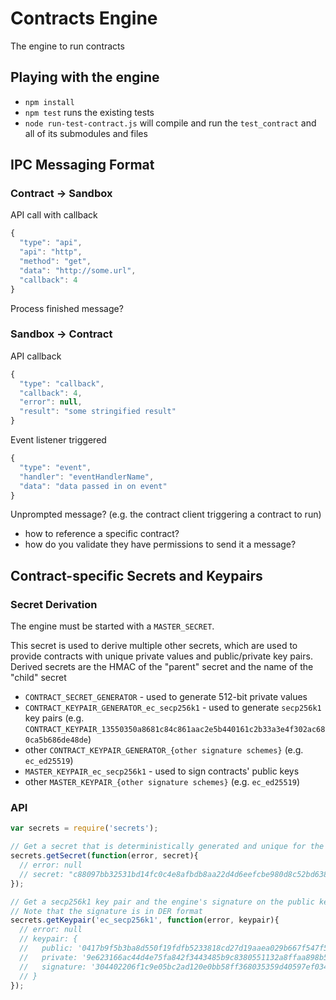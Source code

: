 # Contracts Engine
The engine to run contracts

## Playing with the engine

+ `npm install`
+ `npm test` runs the existing tests
+ `node run-test-contract.js` will compile and run the `test_contract` and all of its submodules and files

## IPC Messaging Format

### Contract -> Sandbox

API call with callback
```js
{
  "type": "api",
  "api": "http",
  "method": "get",
  "data": "http://some.url",
  "callback": 4
}
```

Process finished message?

### Sandbox -> Contract

API callback
```js
{
  "type": "callback",
  "callback": 4,
  "error": null,
  "result": "some stringified result"
}
```

Event listener triggered
```js
{
  "type": "event",
  "handler": "eventHandlerName",
  "data": "data passed in on event"
}
```

Unprompted message? (e.g. the contract client triggering a contract to run)
- how to reference a specific contract?
- how do you validate they have permissions to send it a message?


## Contract-specific Secrets and Keypairs

### Secret Derivation

The engine must be started with a `MASTER_SECRET`.

This secret is used to derive multiple other secrets, which are used to provide contracts with unique private values and public/private key pairs. Derived secrets are the HMAC of the "parent" secret and the name of the "child" secret

+ `CONTRACT_SECRET_GENERATOR` - used to generate 512-bit private values
+ `CONTRACT_KEYPAIR_GENERATOR_ec_secp256k1` - used to generate `secp256k1` key pairs (e.g. `CONTRACT_KEYPAIR_13550350a8681c84c861aac2e5b440161c2b33a3e4f302ac680ca5b686de48de`)
+ other `CONTRACT_KEYPAIR_GENERATOR_{other signature schemes}` (e.g. `ec_ed25519`)
+ `MASTER_KEYPAIR_ec_secp256k1` - used to sign contracts' public keys
+ other `MASTER_KEYPAIR_{other signature schemes}` (e.g. `ec_ed25519`)


### API

```js
var secrets = require('secrets');

// Get a secret that is deterministically generated and unique for the contract
secrets.getSecret(function(error, secret){
  // error: null
  // secret: "c88097bb32531bd14fc0c4e8afbdb8aa22d4d6eefcbe980d8c52bd6381c6c60ca746b330ce93decf5061a011ed71afde8b4ed4fbbf1531d010788e8bb79c8b6d"
});

// Get a secp256k1 key pair and the engine's signature on the public key
// Note that the signature is in DER format
secrets.getKeypair('ec_secp256k1', function(error, keypair){
  // error: null
  // keypair: {
  //   public: '0417b9f5b3ba8d550f19fdfb5233818cd27d19aaea029b667f547f5918c307ed3b1ee32e285f9152d61c2a85b275f1b27d955c2b59a313900c4006377afa538370',
  //   private: '9e623166ac44d4e75fa842f3443485b9c8380551132a8ffaa898b5c93bb18b7d',
  //   signature: '304402206f1c9e05bc2ad120e0bb58ff368035359d40597ef034509a7dc66a79d4648bea022015b417401d194cf2917e853a7565cfbce32ee90c5c8f34f54075ee2f87519d88'
  // }
});


```
